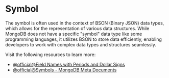 # Symbol

The symbol is often used in the context of BSON (Binary JSON) data types, which allows for the representation of various data structures. While MongoDB does not have a specific "symbol" data type like some programming languages, it utilizes BSON to store data efficiently, enabling developers to work with complex data types and structures seamlessly.

Visit the following resources to learn more:

- [@official@Field Names with Periods and Dollar Signs](https://www.mongodb.com/docs/manual/core/dot-dollar-considerations/)
- [@official@Symbols - MongoDB Meta Documents](https://www.mongodb.com/docs/meta/style-guide/style/symbols/)